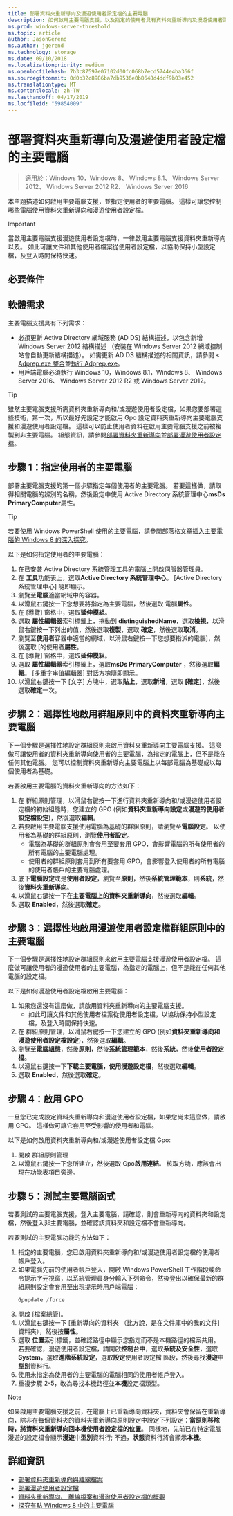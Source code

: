 ```yaml
---
title: 部署資料夾重新導向及漫遊使用者設定檔的主要電腦
description: 如何啟用主要電腦支援，以及指定的使用者具有資料夾重新導向及漫遊使用者設定檔的主要電腦。
ms.prod: windows-server-threshold
ms.topic: article
author: JasonGerend
ms.author: jgerend
ms.technology: storage
ms.date: 09/10/2018
ms.localizationpriority: medium
ms.openlocfilehash: 7b3c87597e07102d00fc068b7ecd5744e4ba366f
ms.sourcegitcommit: 0d0b32c8986ba7db9536e0b8648d4ddf9b03e452
ms.translationtype: MT
ms.contentlocale: zh-TW
ms.lasthandoff: 04/17/2019
ms.locfileid: "59854009"
---
```

# <a name="deploy-primary-computers-for-folder-redirection-and-roaming-user-profiles"></a>部署資料夾重新導向及漫遊使用者設定檔的主要電腦

>適用於：Windows 10，Windows 8、 Windows 8.1、 Windows Server 2012、 Windows Server 2012 R2、 Windows Server 2016

本主題描述如何啟用主要電腦支援，並指定使用者的主要電腦。 這樣可讓您控制哪些電腦使用資料夾重新導向和漫遊使用者設定檔。

>[!IMPORTANT]
>當啟用主要電腦支援漫遊使用者設定檔時，一律啟用主要電腦支援資料夾重新導向以及。 如此可讓文件和其他使用者檔案從使用者設定檔，以協助保持小型設定檔，及登入時間保持快速。

## <a name="prerequisites"></a>必要條件

## <a name="software-requirements"></a>軟體需求

主要電腦支援具有下列需求：

- 必須更新 Active Directory 網域服務 (AD DS) 結構描述，以包含新增 Windows Server 2012 結構描述 （安裝在 Windows Server 2012 網域控制站會自動更新結構描述）。 如需更新 AD DS 結構描述的相關資訊，請參閱 < [Adprep.exe 整合](<https://docs.microsoft.com/previous-versions/windows/it-pro/windows-server-2012-R2-and-2012/hh472161(v=ws.11)#adprepexe-integration>)並[執行 Adprep.exe](<https://docs.microsoft.com/previous-versions/windows/it-pro/windows-server-2008-R2-and-2008/dd464018(v=ws.10)>)。
- 用戶端電腦必須執行 Windows 10，Windows 8.1，Windows 8、 Windows Server 2016、 Windows Server 2012 R2 或 Windows Server 2012。

>[!TIP]
>雖然主要電腦支援所需資料夾重新導向和/或漫遊使用者設定檔，如果您要部署這些技術，第一次，所以最好先設定才能啟用 Gpo 設定資料夾重新導向主要電腦支援和漫遊使用者設定檔。 這樣可以防止使用者資料在啟用主要電腦支援之前被複製到非主要電腦。 組態資訊，請參閱[部署資料夾重新導向](deploy-folder-redirection.md)並[部署漫遊使用者設定檔](deploy-roaming-user-profiles.md)。

## <a name="step-1-designate-primary-computers-for-users"></a>步驟 1：指定使用者的主要電腦

部署主要電腦支援的第一個步驟指定每個使用者的主要電腦。 若要這樣做，請取得相關電腦的辨別的名稱，然後設定中使用 Active Directory 系統管理中心**msDs PrimaryComputer**屬性。

>[!TIP]
>若要使用 Windows PowerShell 使用的主要電腦，請參閱部落格文章[插入主要電腦的 Windows 8 的深入探究](<https://blogs.technet.microsoft.com/askds/2012/10/23/digging-a-little-deeper-into-windows-8-primary-computer/>)。

以下是如何指定使用者的主要電腦：

1. 在已安裝 Active Directory 系統管理工具的電腦上開啟伺服器管理員。
2. 在 **工具**功能表上，選取**Active Directory 系統管理中心**。 [Active Directory 系統管理中心] 隨即顯示。
3. 瀏覽至**電腦**適當網域中的容器。
4. 以滑鼠右鍵按一下您想要將指定為主要電腦，然後選取 電腦**屬性**。
5. 在 [導覽] 窗格中，選取**延伸模組**。
6. 選取 **屬性編輯器**索引標籤上，捲動到  **distinguishedName**，選取**檢視**，以滑鼠右鍵按一下列出的值，然後選取**複製**，選取  **確定**，然後選取**取消**。
7. 瀏覽至**使用者**容器中適當的網域，以滑鼠右鍵按一下您想要指派的電腦]，然後選取 [的使用者**屬性**。
8. 在 [導覽] 窗格中，選取**延伸模組**。
9. 選取 **屬性編輯器**索引標籤上，選取**msDs PrimaryComputer** ，然後選取**編輯**。 [多重字串值編輯器] 對話方塊隨即顯示。
10. 以滑鼠右鍵按一下 [文字] 方塊中，選取**貼上**，選取**新增**，選取 **[確定]**，然後選取**確定**一次。

## <a name="step-2-optionally-enable-primary-computers-for-folder-redirection-in-group-policy"></a>步驟 2：選擇性地啟用群組原則中的資料夾重新導向主要電腦

下一個步驟是選擇性地設定群組原則來啟用資料夾重新導向主要電腦支援。 這麼做可讓使用者的資料夾重新導向使用者的主要電腦，為指定的電腦上，但不是能在任何其他電腦。 您可以控制資料夾重新導向主要電腦上以每部電腦為基礎或以每個使用者為基礎。

若要啟用主要電腦的資料夾重新導向的方法如下：

1. 在 群組原則管理，以滑鼠右鍵按一下進行資料夾重新導向和/或漫遊使用者設定檔的初始組態時，您建立的 GPO (例如**資料夾重新導向設定**或**漫遊的使用者設定檔設定**)，然後選取**編輯**。
2. 若要啟用主要電腦支援使用電腦為基礎的群組原則，請瀏覽至**電腦設定**。 以使用者為基礎的群組原則，瀏覽**使用者設定**。
    - 電腦為基礎的群組原則會套用至要套用 GPO，會影響電腦的所有使用者的所有電腦的主要電腦處理。
    - 使用者的群組原則套用到所有要套用 GPO，會影響登入使用者的所有電腦的使用者帳戶的主要電腦處理。
3. 底下**電腦設定**或是**使用者設定**，瀏覽至**原則**，然後**系統管理範本**，則**系統**，然後**資料夾重新導向**。
4. 以滑鼠右鍵按一下**在主要電腦上的資料夾重新導向**，然後選取**編輯**。
5. 選取  **Enabled**，然後選取**確定**。

## <a name="step-3-optionally-enable-primary-computers-for-roaming-user-profiles-in-group-policy"></a>步驟 3：選擇性地啟用漫遊使用者設定檔群組原則中的 主要電腦

下一個步驟是選擇性地設定群組原則來啟用主要電腦支援漫遊使用者設定檔。 這麼做可讓使用者的漫遊使用者的主要電腦，為指定的電腦上，但不是能在任何其他電腦的設定檔。

以下是如何漫遊使用者設定檔啟用主要電腦：

1. 如果您還沒有這麼做，請啟用資料夾重新導向的主要電腦支援。
    * 如此可讓文件和其他使用者檔案從使用者設定檔，以協助保持小型設定檔，及登入時間保持快速。
2. 在 群組原則管理，以滑鼠右鍵按一下您建立的 GPO (例如**資料夾重新導向和漫遊使用者設定檔設定**)，然後選取**編輯**。
3. 瀏覽至**電腦組態**，然後**原則**，然後**系統管理範本**，然後**系統**，然後**使用者設定檔**。
4. 以滑鼠右鍵按一下**下載主要電腦，使用漫遊設定檔**，然後選取**編輯**。
5. 選取  **Enabled**，然後選取**確定**。

## <a name="step-4-enable-the-gpo"></a>步驟 4：啟用 GPO

一旦您已完成設定資料夾重新導向和漫遊使用者設定檔，如果您尚未這麼做，請啟用 GPO。 這樣做可讓它套用至受影響的使用者和電腦。

以下是如何啟用資料夾重新導向和/或漫遊使用者設定檔 Gpo:

1. 開啟 群組原則管理
2. 以滑鼠右鍵按一下您所建立，然後選取 Gpo**啟用連結**。 核取方塊，應該會出現在功能表項目旁邊。

## <a name="step-5-test-primary-computer-function"></a>步驟 5：測試主要電腦函式

若要測試的主要電腦支援，登入主要電腦，請確認，則會重新導向的資料夾和設定檔，然後登入非主要電腦，並確認該資料夾和設定檔不會重新導向。

若要測試的主要電腦功能的方法如下：

1. 指定的主要電腦，您已啟用資料夾重新導向和/或漫遊使用者設定檔的使用者帳戶登入。
2. 如果電腦先前的使用者帳戶登入，開啟 Windows PowerShell 工作階段或命令提示字元視窗，以系統管理員身分輸入下列命令，然後登出以確保最新的群組原則設定會套用至出現提示時用戶端電腦：
    ```PowerShell
    Gpupdate /force
    ```
3. 開啟 [檔案總管]。
4. 以滑鼠右鍵按一下 [重新導向的資料夾 （比方說，是在文件庫中的我的文件] 資料夾），然後按**屬性**。
5. 選取 **位置**索引標籤，並確認路徑中顯示您指定而不是本機路徑的檔案共用。 若要確認，漫遊使用者設定檔，請開啟**控制台中**，選取**系統及安全性**，選取**System**，選取**進階系統設定**，選取**設定**使用者設定檔 區段，然後尋找**漫遊**中**型別**資料行。
6. 使用未指定為使用者的主要電腦的電腦相同的使用者帳戶登入。
7. 重複步驟 2-5，改為尋找本機路徑並**本機**設定檔類型。

>[!NOTE]
>如果啟用主要電腦支援之前，在電腦上已重新導向資料夾，資料夾會保留在重新導向，除非在每個資料夾的資料夾重新導向原則設定中設定下列設定：**當原則移除時，將資料夾重新導向回本機使用者設定檔的位置**。 同樣地，先前已在特定電腦漫遊的設定檔會顯示**漫遊**中**型別**資料行; 不過，**狀態**資料行將會顯示**本機**。

## <a name="more-information"></a>詳細資訊

- [部署資料夾重新導向與離線檔案](deploy-folder-redirection.md)
- [部署漫遊使用者設定檔](deploy-roaming-user-profiles.md)
- [資料夾重新導向、 離線檔案和漫遊使用者設定檔的概觀](folder-redirection-rup-overview.md)
- [探究有點 Windows 8 中的主要電腦](https://blogs.technet.com/b/askds/archive/2012/10/23/digging-a-little-deeper-into-windows-8-primary-computer.aspx)